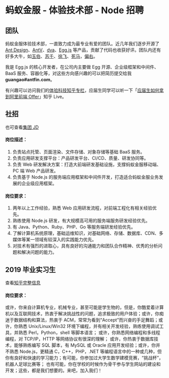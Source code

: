 # 蚂蚁金服 - 体验技术部 - Node 招聘

## 团队

蚂蚁金服体验技术部，一直致力成为最专业有爱的团队。近几年我们逐步开源了 [Ant Design](https://github.com/ant-design)、[AntV](https://github.com/antvis)、[dva](https://github.com/dvajs)、[Egg.js](https://github.com/eggjs) 等产品，贡献了代码也收获好评。团队内还有好多大牛，如[玉伯](https://github.com/lifesinger)、[苏千](https://github.com/fengmk2)、[徐飞](https://github.com/xufei)、[死马](https://github.com/dead-horse)，[偏右](https://github.com/afc163)。

我是 Egg.js 的核心开发者，在公司内主要做 Egg 开源、企业级框架和中间件、BaaS 服务、容器化等，对这些方向感兴趣的可以把简历提交给我 **guangao#antfin.com**。

有兴趣可以访问我们的[体验科技知乎专栏](https://zhuanlan.zhihu.com/xtech)，应届生同学可以听一下「[应届生如何拿到阿里前端 Offer](https://www.zhihu.com/lives/952228227582857216)」知乎 Live。

## 社招

也可查看[集团 JD](https://job.alibaba.com/zhaopin/position_detail.htm?positionId=43636)

#### 岗位描述：

1. 负责站点托管、页面渲染、文件存储、对象存储等基础 BaaS 服务。
2. 负责应用研发支撑平台：产品研发平台、CI/CD、质量、研发协同等。
3. 负责 Web 研发解决方案：打造大前端研发基础设施，支撑蚂蚁金服移动端、PC 端 Web 产品研发。
4. 负责基于 Node.js 的服务端应用框架和中间件开发，打造适合蚂蚁金服业务发展的企业级应用框架。

#### 岗位要求：

1. 两年以上工作经验，熟悉 Web 应用研发流程，对前端工程化有相关经验优先。
2. 熟练使用 Node.js 研发，有大规模高可用的服务端服务研发经验优先。
3. 有 Java、Python、Ruby、PHP、Go 等服务端研发经验优先。
4. 了解计算机系统原理，基础运维知识，对基础网络、存储、数据库、CDN、多媒体等某一领域有较深入的实践能力优先。
5. 对技术有强烈的进取心，具有良好的沟通能力和团队合作精神、优秀的分析问题和解决问题的能力。

## 2019 毕业实习生

查看[知乎完整信息](https://zhuanlan.zhihu.com/p/34114698)

#### 岗位要求：

或许，你来自计算机专业，机械专业，甚至可能是学生物的，但是，你酷爱着计算机以及互联网技术，热衷于解决挑战性的问题，追求极致的用户体验；或许，你痴迷于数据结构和算法，热衷于 ACM，常常为看到“Accept”而兴奋的手足舞蹈；或许，你熟悉 Unix/Linux/Win32 环境下编程，并有相关开发经验，熟练使用调试工具，并熟悉 Perl，Python，shell 等脚本语言； 或许，你熟悉网络编程和多线程编程，对 TCP/IP，HTTP 等网络协议有很深的理解； 或许，你热衷于数据库技术，能够熟练编写 SQL 脚本，有 MySQL 或 Oracle 应用开发经验；或许，你并不熟悉 Node.js，更精通 C，C++，PHP，.NET 等编程语言中的一种或几种，但你有良好和快速的学习能力；有可能，你参加过大学生数学建模竞赛，“挑战杯”，机器人足球比赛等； 也有可能，你在学校的时候作为骨干参与学生网站的建设和开发；这些，都是我们想要的。来吧，加入我们！

